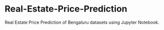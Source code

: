 # Real-Estate-Price-Prediction
Real Estate Price Prediction of Bengaluru datasets using Jupyter Notebook.
